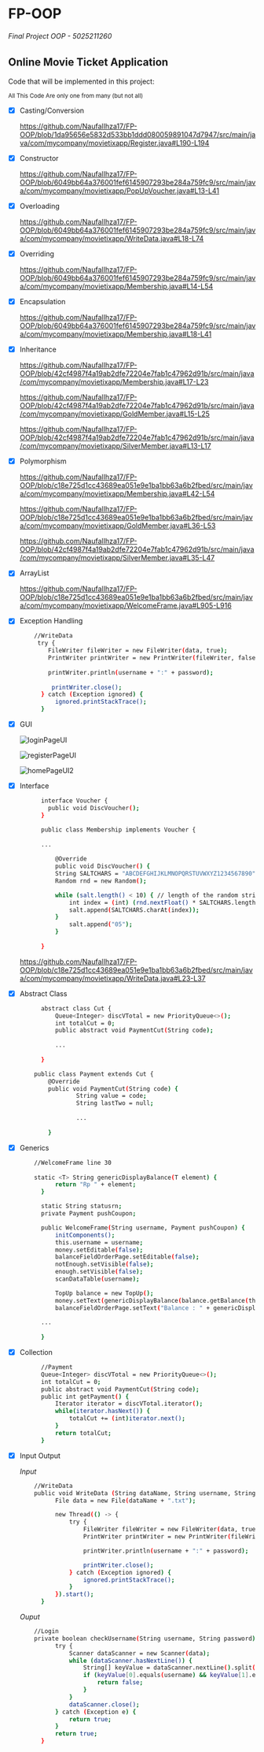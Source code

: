 # FP-OOP
###### Final Project OOP - 5025211260

## Online Movie Ticket Application

Code that will be implemented in this project:

<sub>All This Code Are only one from many (but not all)</sub>

- [x] Casting/Conversion

  https://github.com/NaufalIhza17/FP-OOP/blob/1da95656e5832d533bb1ddd080059891047d7947/src/main/java/com/mycompany/movietixapp/Register.java#L190-L194

- [x] Constructor
 
  https://github.com/NaufalIhza17/FP-OOP/blob/6049bb64a376001fef6145907293be284a759fc9/src/main/java/com/mycompany/movietixapp/PopUpVoucher.java#L13-L41

- [x] Overloading
  
  https://github.com/NaufalIhza17/FP-OOP/blob/6049bb64a376001fef6145907293be284a759fc9/src/main/java/com/mycompany/movietixapp/WriteData.java#L18-L74

- [x] Overriding
  
  https://github.com/NaufalIhza17/FP-OOP/blob/6049bb64a376001fef6145907293be284a759fc9/src/main/java/com/mycompany/movietixapp/Membership.java#L14-L54

- [x] Encapsulation
 
  https://github.com/NaufalIhza17/FP-OOP/blob/6049bb64a376001fef6145907293be284a759fc9/src/main/java/com/mycompany/movietixapp/Membership.java#L18-L41

- [x] Inheritance

  https://github.com/NaufalIhza17/FP-OOP/blob/42cf4987f4a19ab2dfe72204e7fab1c47962d91b/src/main/java/com/mycompany/movietixapp/Membership.java#L17-L23
  
  https://github.com/NaufalIhza17/FP-OOP/blob/42cf4987f4a19ab2dfe72204e7fab1c47962d91b/src/main/java/com/mycompany/movietixapp/GoldMember.java#L15-L25
  
  https://github.com/NaufalIhza17/FP-OOP/blob/42cf4987f4a19ab2dfe72204e7fab1c47962d91b/src/main/java/com/mycompany/movietixapp/SilverMember.java#L13-L17

- [x] Polymorphism
  
  https://github.com/NaufalIhza17/FP-OOP/blob/c18e725d1cc43689ea051e9e1ba1bb63a6b2fbed/src/main/java/com/mycompany/movietixapp/Membership.java#L42-L54
  
  https://github.com/NaufalIhza17/FP-OOP/blob/c18e725d1cc43689ea051e9e1ba1bb63a6b2fbed/src/main/java/com/mycompany/movietixapp/GoldMember.java#L36-L53
  
  https://github.com/NaufalIhza17/FP-OOP/blob/42cf4987f4a19ab2dfe72204e7fab1c47962d91b/src/main/java/com/mycompany/movietixapp/SilverMember.java#L35-L47
  
  

- [x] ArrayList

  https://github.com/NaufalIhza17/FP-OOP/blob/c18e725d1cc43689ea051e9e1ba1bb63a6b2fbed/src/main/java/com/mycompany/movietixapp/WelcomeFrame.java#L905-L916

- [x] Exception Handling
 
  ```bash
      //WriteData
       try {
          FileWriter fileWriter = new FileWriter(data, true);
          PrintWriter printWriter = new PrintWriter(fileWriter, false);
                
          printWriter.println(username + ":" + password); 
                
           printWriter.close();
        } catch (Exception ignored) {
            ignored.printStackTrace();
        }    
  ```

  

- [x] GUI

  ![loginPageUI](https://user-images.githubusercontent.com/89951546/207502843-dea21f38-1e75-4488-a8a4-98fba15c1363.png)
  
  ![registerPageUI](https://user-images.githubusercontent.com/89951546/207502859-25981ed9-feb8-4f33-ab41-32f0c5f1218c.png)
  
  ![homePageUI2](https://user-images.githubusercontent.com/89951546/207502864-1f8c6dde-f05c-46e4-9cb2-3cbeb1d7e85e.png)

- [x] Interface
 
  ```bash
        interface Voucher {
          public void DiscVoucher();
        }

        public class Membership implements Voucher {
        
        ...
        
            @Override
            public void DiscVoucher() {
            String SALTCHARS = "ABCDEFGHIJKLMNOPQRSTUVWXYZ1234567890";
            Random rnd = new Random();

            while (salt.length() < 10) { // length of the random string.
                int index = (int) (rnd.nextFloat() * SALTCHARS.length());
                salt.append(SALTCHARS.charAt(index));
            }
                salt.append("05");
            }
        
        }
  ```
  
  https://github.com/NaufalIhza17/FP-OOP/blob/c18e725d1cc43689ea051e9e1ba1bb63a6b2fbed/src/main/java/com/mycompany/movietixapp/WriteData.java#L23-L37
  
- [x] Abstract Class
 
  ```bash
        abstract class Cut {
            Queue<Integer> discVTotal = new PriorityQueue<>();
            int totalCut = 0;
            public abstract void PaymentCut(String code);
            
            ...
            
        }

      public class Payment extends Cut {
          @Override
          public void PaymentCut(String code) {
                  String value = code;
                  String lastTwo = null;
                  
                  ...
                  
          }
  ```

- [x] Generics
 
  ```bash
      //WelcomeFrame line 30
      
      static <T> String genericDisplayBalance(T element) {
            return "Rp " + element;
        }

        static String statusrn;
        private Payment pushCoupon;

        public WelcomeFrame(String username, Payment pushCoupon) {
            initComponents();
            this.username = username;
            money.setEditable(false);
            balanceFieldOrderPage.setEditable(false);
            notEnough.setVisible(false);
            enough.setVisible(false);
            scanDataTable(username);

            TopUp balance = new TopUp();
            money.setText(genericDisplayBalance(balance.getBalance(this.username) - fprice));
            balanceFieldOrderPage.setText("Balance : " + genericDisplayBalance(balance.getBalance(this.username) - fprice));
            
        ...
        
        }
  ```

- [x] Collection
 
  ```bash
        //Payment
        Queue<Integer> discVTotal = new PriorityQueue<>();
        int totalCut = 0;
        public abstract void PaymentCut(String code);
        public int getPayment() {
            Iterator iterator = discVTotal.iterator();
            while(iterator.hasNext()) {
                totalCut += (int)iterator.next();
            }
            return totalCut;
        }
  ```

- [x] Input Output

  *Input*
 
  ```bash
      //WriteData
      public void WriteData (String dataName, String username, String password) {
            File data = new File(dataName + ".txt");

            new Thread(() -> {
                try {
                    FileWriter fileWriter = new FileWriter(data, true);
                    PrintWriter printWriter = new PrintWriter(fileWriter, false);

                    printWriter.println(username + ":" + password); 

                    printWriter.close();
                } catch (Exception ignored) {
                    ignored.printStackTrace();
                }
            }).start();
        }
  ```

  *Ouput*
  
  ```bash
      //Login
      private boolean checkUsername(String username, String password) {
            try {
                Scanner dataScanner = new Scanner(data);
                while (dataScanner.hasNextLine()) {
                    String[] keyValue = dataScanner.nextLine().split(":");
                    if (keyValue[0].equals(username) && keyValue[1].equals(password)) {
                        return false;
                    }
                }
                dataScanner.close();
            } catch (Exception e) {
                return true;
            }
            return true;
        }
  ```
